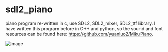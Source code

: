 # sdl2_piano
piano program re-written in c, use SDL2, SDL2_mixer, SDL2_ttf library. I have written this program before in C++ and python, so the sound and font resources can be found here: https://github.com/yuanluo2/MikuPiano.

![image](https://github.com/yuanluo2/sdl2_piano/assets/49439486/01705b1e-23f4-40c6-aea9-621f3cd0ea17)

